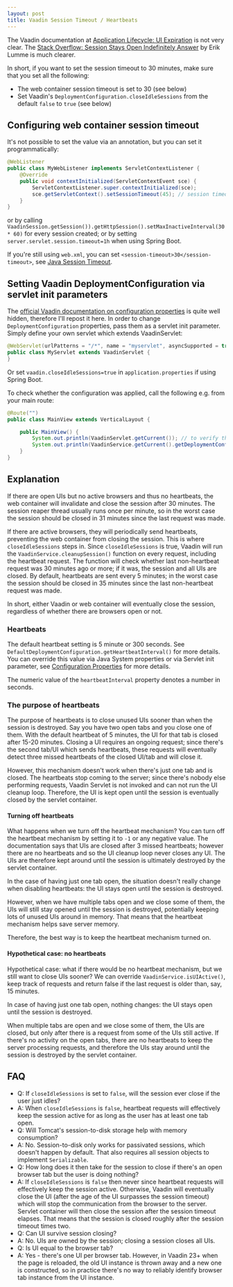 ```yaml
---
layout: post
title: Vaadin Session Timeout / Heartbeats
---
```


The Vaadin documentation at [Application Lifecycle: UI Expiration](https://vaadin.com/docs/latest/advanced/application-lifecycle#application.lifecycle.ui-expiration)
is not very clear. The [Stack Overflow: Session Stays Open Indefinitely Answer](https://stackoverflow.com/a/60560014/377320)
by Erik Lumme is much clearer.

In short, if you want to set the session timeout to 30 minutes, make sure that you set all the following:

* The web container session timeout is set to 30 (see below)
* Set Vaadin's `DeploymentConfiguration.closeIdleSessions` from the default `false` to `true` (see below)

## Configuring web container session timeout

It's not possible to set the value via an annotation, but you can set it programmatically:

```java
@WebListener
public class MyWebListener implements ServletContextListener {
    @Override
    public void contextInitialized(ServletContextEvent sce) {      
        ServletContextListener.super.contextInitialized(sce);
        sce.getServletContext().setSessionTimeout(45); // session timeout in minutes
    }
}
```

or by calling `VaadinSession.getSession()).getHttpSession().setMaxInactiveInterval(30 * 60)` for every session created;
or by setting `server.servlet.session.timeout=1h` when using Spring Boot.

If you're still using `web.xml`, you can set `<session-timeout>30</session-timeout>`, see [Java Session Timeout](https://www.baeldung.com/servlet-session-timeout).

## Setting Vaadin DeploymentConfiguration via servlet init parameters

The [official Vaadin documentation on configuration properties](https://vaadin.com/docs/latest/configuration/properties)
is quite well hidden, therefore I'll repost it here.
In order to change `DeploymentConfiguration` properties, pass them as a servlet init parameter.
Simply define your own servlet which extends VaadinServlet:

```java
@WebServlet(urlPatterns = "/*", name = "myservlet", asyncSupported = true, initParams = {@WebInitParam(name = InitParameters.SERVLET_PARAMETER_CLOSE_IDLE_SESSIONS, value = "true")})
public class MyServlet extends VaadinServlet {
}
```
Or set `vaadin.closeIdleSessions=true` in `application.properties` if using Spring Boot.

To check whether the configuration was applied, call the following e.g. from your main route:
```java
@Route("")
public class MainView extends VerticalLayout {

    public MainView() {
        System.out.println(VaadinServlet.getCurrent()); // to verify that the servlet class is MyServlet
        System.out.println(VaadinService.getCurrent().getDeploymentConfiguration().isCloseIdleSessions()); // should print "true"
    }
}
```

## Explanation

If there are open UIs but no active browsers and thus no heartbeats, the web container
will invalidate and close the session after 30 minutes. The session reaper thread usually
runs once per minute, so in the worst case the session should be closed in 31 minutes since
the last request was made.

If there are active browsers, they will periodically send heartbeats, preventing the
web container from closing the session. This is where `closeIdleSessions` steps in. Since
`closeIdleSessions` is true, Vaadin will run the `VaadinService.cleanupSession()` function
on every request, including the heartbeat request. The function will check whether
last non-heartbeat request was 30 minutes ago or more; if it was, the session and all UIs are closed.
By default, heartbeats are sent every 5 minutes; in the worst case the session should be closed in 35 minutes since
the last non-heartbeat request was made.

In short, either Vaadin or web container will eventually close the session, regardless of
whether there are browsers open or not.

### Heartbeats

The default heartbeat setting is 5 minute or 300 seconds. See `DefaultDeploymentConfiguration.getHeartbeatInterval()`
for more details. You can override this value via Java System properties or via Servlet init parameter,
see [Configuration Properties](https://vaadin.com/docs/latest/configuration/properties) for more details.

The numeric value of the `heartbeatInterval` property denotes a number in seconds.

### The purpose of heartbeats

The purpose of heartbeats is to close unused UIs sooner than when the session is destroyed. Say you have two open tabs
and you close one of them. With the default heartbeat of 5 minutes, the UI for that tab is closed after 15-20 minutes.
Closing a UI requires an ongoing request; since there's the second tab/UI which sends heartbeats, these requests will
eventually detect three missed heartbeats of the closed UI/tab and will close it.

However, this mechanism doesn't work when there's just one tab and is closed. The heartbeats stop coming to the server;
since there's nobody else performing requests, Vaadin Servlet is not invoked and can not run the UI cleanup loop.
Therefore, the UI is kept open until the session is eventually closed by the servlet container.

#### Turning off heartbeats

What happens when we turn off the heartbeat mechanism? You can turn off the heartbeat mechanism by setting it to `-1` or any negative value.
The documentation says that UIs are closed after 3 missed heartbeats;
however there are no heartbeats and so the UI cleanup loop never closes any UI. The UIs are therefore kept around until
the session is ultimately destroyed by the servlet container.

In the case of having just one tab open, the situation doesn't really change when disabling heartbeats: the UI stays open until the session is destroyed.

However, when we have multiple tabs open and we close some of them, the UIs will still stay opened until the session is destroyed,
potentially keeping lots of unused UIs around in memory. That means that the heartbeat mechanism helps save server memory.

Therefore, the best way is to keep the heartbeat mechanism turned on.

#### Hypothetical case: no heartbeats

Hypothetical case: what if there would be no heartbeat mechanism, but we still want to close UIs sooner? We can override `VaadinService.isUIActive()`,
keep track of requests and return false if the last request is older than, say, 15 minutes.

In case of having just one tab open, nothing changes: the UI stays open until the session is destroyed.

When multiple tabs are open and we close some of them, the UIs are closed, but only after there is a request from some of the UIs still active.
If there's no activity on the open tabs, there are no heartbeats to keep the server processing requests, and therefore the UIs
stay around until the session is destroyed by the servlet container.

## FAQ

* Q: If `closeIdleSessions` is set to `false`, will the session ever close if the user just idles?
* A: When `closeIdleSessions` is `false`, heartbeat requests will effectively keep the session active for as long as the user has at least one tab open.
* Q: Will Tomcat's session-to-disk storage help with memory consumption?
* A: No. Session-to-disk only works for passivated sessions, which doesn't happen by default. That also requires all session objects to implement `Serializable`.
* Q: How long does it then take for the session to close if there's an open browser tab but the user is doing nothing?
* A: If `closeIdleSessions` is `false` then never since heartbeat requests will effectively keep the session active.
     Otherwise, Vaadin will eventually close the UI (after the age of the UI surpasses the session timeout) which will stop the communication from the browser to the server.
     Servlet container will then close the session after the session timeout elapses. That means that the session is closed roughly after the session timeout times two.
* Q: Can UI survive session closing?
* A: No. UIs are owned by the session; closing a session closes all UIs.
* Q: Is UI equal to the browser tab?
* A: Yes - there's one UI per browser tab. However, in Vaadin 23+ when the page is reloaded, the old UI instance is thrown away and a new one is constructed,
  so in practice there's no way to reliably identify browser tab instance from the UI instance.
